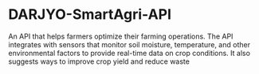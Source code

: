 # DARJYO-SmartAgri-API
An API that helps farmers optimize their farming operations. The API integrates with sensors that monitor soil moisture, temperature, and other environmental factors to provide real-time data on crop conditions. It also suggests ways to improve crop yield and reduce waste
